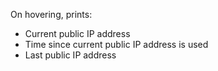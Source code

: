 On hovering, prints:
  - Current public IP address
  - Time since current public IP address is used
  - Last public IP address
